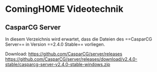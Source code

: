ComingHOME Videotechnik
=======================

CasparCG Server
---------------

In diesem Verzeichnis wird erwartet, dass die Dateien des ==CasparCG Server== in Version ==2.4.0 Stable== vorliegen.

Download:
https://github.com/CasparCG/server/releases
https://github.com/CasparCG/server/releases/download/v2.4.0-stable/casparcg-server-v2.4.0-stable-windows.zip